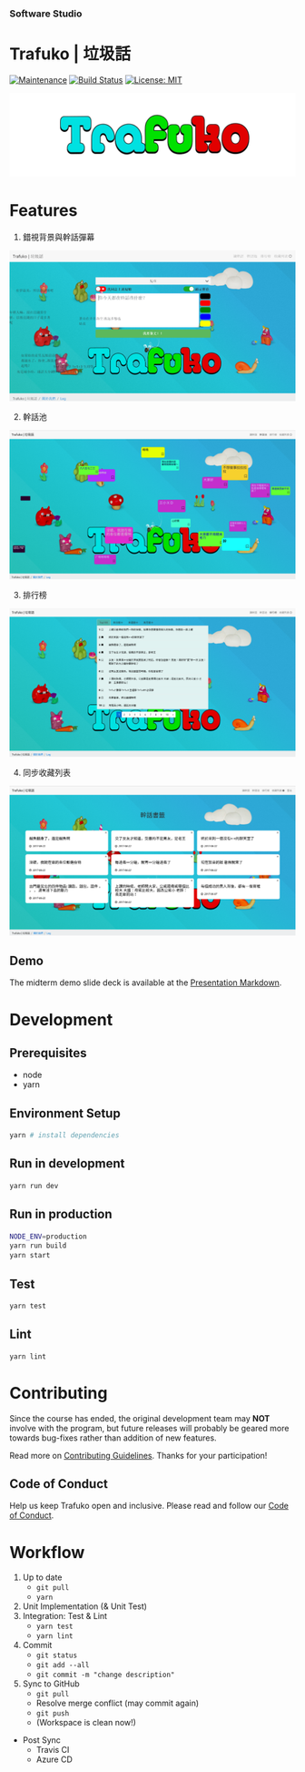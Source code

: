 ### Software Studio
# Trafuko | 垃圾話
[![Maintenance](https://img.shields.io/maintenance/yes/2017.svg)]()
[![Build Status](https://travis-ci.com/chengscott/Trafuko-Web.svg?token=6qy6kyyaykPzLdMZwRRn&branch=master)](https://travis-ci.com/chengscott/Trafuko-Web)
[![License: MIT](https://img.shields.io/badge/License-MIT-yellow.svg)](https://opensource.org/licenses/MIT)

![](/metadata/logo.png)

# Features

1. 錯視背景與幹話彈幕

![](/metadata/background.png)

2. 幹話池

![](/metadata/pool.png)

3. 排行榜

![](/metadata/rank.png)

4. 同步收藏列表

![](/metadata/fav.png)

## Demo

The midterm demo slide deck is available at the [Presentation Markdown](/metadata/講幹話？Trafuko.md).

# Development

## Prerequisites

* node
* yarn

## Environment Setup

```bash
yarn # install dependencies
```

## Run in development

```bash
yarn run dev
```

## Run in production

```bash
NODE_ENV=production
yarn run build
yarn start
```

## Test

```bash
yarn test
```

## Lint

```bash
yarn lint
```

# Contributing

Since the course has ended, the original development team may **NOT** involve with the program, but future releases will probably be geared more towards bug-fixes rather than addition of new features.


Read more on [Contributing Guidelines](CONTRIBUTING.md). Thanks for your participation!

## Code of Conduct

Help us keep Trafuko open and inclusive. Please read and follow our [Code of Conduct](CODE_OF_CONDUCT.md).

# Workflow

1. Up to date
    - ```git pull```
    - ```yarn```
2. Unit Implementation (& Unit Test)
3. Integration: Test & Lint
    - ```yarn test```
    - ```yarn lint```
4. Commit
    - ```git status```
    - ```git add --all```
    - ```git commit -m "change description"```
5. Sync to GitHub
    - ```git pull```
    - Resolve merge conflict (may commit again)
    - ```git push```
    - (Workspace is clean now!)
- Post Sync
    - Travis CI
    - Azure CD

